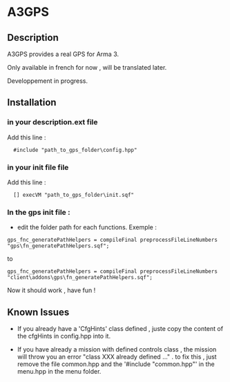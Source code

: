 # A3GPS

## Description

A3GPS provides a real GPS for Arma 3.

Only available in french for now , will be translated later.

Developpement in progress.

## Installation

### in your description.ext file 
Add this line : 
```sqf
  #include "path_to_gps_folder\config.hpp"
```

### in your init file file 
Add this line : 
```sqf
  [] execVM "path_to_gps_folder\init.sqf"
```

### In the gps init file :
  - edit the folder path for each functions.
  Exemple :
  ```sqf
  gps_fnc_generatePathHelpers = compileFinal preprocessFileLineNumbers "gps\fn_generatePathHelpers.sqf";
   ```
  to
  ```sqf
  gps_fnc_generatePathHelpers = compileFinal preprocessFileLineNumbers "client\addons\gps\fn_generatePathHelpers.sqf";
  ```
  
Now it should work , have fun !

## Known Issues

- If you already have a 'CfgHints' class defined , juste copy the content of the cfgHints in config.hpp into it.

- If you have already a mission with defined controls class , the mission will throw you an error "class XXX already defined ..." . to fix this , just remove the file common.hpp and the '#include "common.hpp"' in the menu.hpp in the menu folder.




